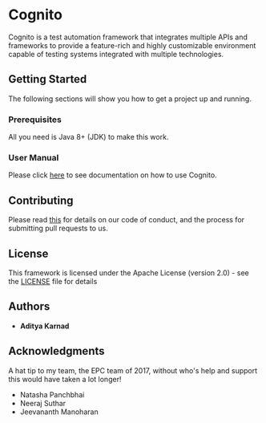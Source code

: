 # Cognito

Cognito is a test automation framework that integrates multiple APIs and frameworks to provide a feature-rich 
and highly customizable environment capable of testing systems integrated with multiple technologies.

## Getting Started

The following sections will show you how to get a project up and running.

### Prerequisites

All you need is Java 8+ (JDK) to make this work.

### User Manual
Please click [here](https://github.com/cognito-ind/cognito/wiki/User-Manual) to see documentation on how to use Cognito.

## Contributing
Please read [this](https://github.com/cognito-ind/cognito/wiki/Contributing) for details on our code of conduct, and the process for submitting pull requests to us.

## License

This framework is licensed under the Apache License (version 2.0) - see the [LICENSE](LICENSE) file for details

## Authors

* **Aditya Karnad**

## Acknowledgments

A hat tip to my team, the EPC team of 2017, without who's help and support this would have taken a lot longer!
* Natasha Panchbhai
* Neeraj Suthar
* Jeevananth Manoharan